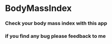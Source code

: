 # BodyMassIndex
### Check your body mass index with this app
### if you find any bug please feedback to me
